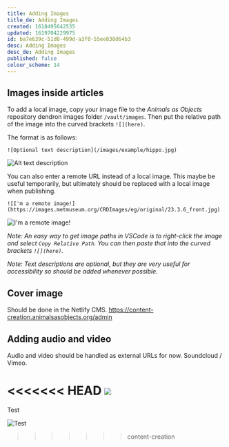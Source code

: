 ```yaml
---
title: Adding Images
title_de: Adding Images
created: 1618495642535
updated: 1619704229975
id: ba7e639c-51d0-499d-a3f0-55ee838d64b3
desc: Adding Images
desc_de: Adding Images
published: false
colour_scheme: 14
---
```


## Images inside articles

To add a local image, copy your image file to the *Animals as Objects* repository dendron images folder `/vault/images`. Then put the relative path of the image into the curved brackets `![](here)`. 

The format is as follows:

`![Optional text description](/images/example/hippo.jpg)`

![Alt text description](/images/example/hippo.jpg)

You can also enter a remote URL instead of a local image. This maybe be useful temporarily, but ultimately should be replaced with a local image when publishing.

`![I'm a remote image!](https://images.metmuseum.org/CRDImages/eg/original/23.3.6_front.jpg)`

![I'm a remote image!](https://images.metmuseum.org/CRDImages/eg/original/23.3.6_front.jpg)

*Note: An easy way to get image paths in VSCode is to right-click the image and select `Copy Relative Path`. You can then paste that into the curved brackets `![](here)`.*

*Note: Text descriptions are optional, but they are very useful for accessibility so should be added whenever possible.*

## Cover image

Should be done in the Netlify CMS. 
https://content-creation.animalsasobjects.org/admin


## Adding audio and video

Audio and video should be handled as external URLs for now. Soundcloud / Vimeo.



<<<<<<< HEAD
![](/images/tn-jpl1978-72dpi.jpg)
=======
Test

![Test](/images/caspar_david_friedrich_-_the_grosse_gehege_near_dresden_-_google_art_project.jpg "Caspar David Friedrich Dresden")
>>>>>>> content-creation
